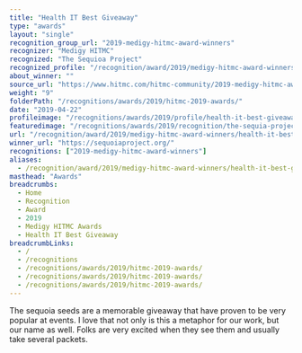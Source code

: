 ```yaml
---
title: "Health IT Best Giveaway"
type: "awards"
layout: "single"
recognition_group_url: "2019-medigy-hitmc-award-winners"
recognizer: "Medigy HITMC"
recognized: "The Sequioa Project"
recognized_profile: "/recognition/award/2019/medigy-hitmc-award-winners/health-it-best-giveaway/"
about_winner: ""
source_url: "https://www.hitmc.com/hitmc-community/2019-medigy-hitmc-award-winners/"
weight: "9"
folderPath: "/recognitions/awards/2019/hitmc-2019-awards/"
date: "2019-04-22"
profileimage: "/recognitions/awards/2019/profile/health-it-best-giveaway.jpg"
featuredimage: "/recognitions/awards/2019/recognition/the-sequia-project-medigy-hitmc-2019-best-giveway-of-the-year.jpg"
url: "/recognition/award/2019/medigy-hitmc-award-winners/health-it-best-giveaway/"
winner_url: "https://sequoiaproject.org/"
recognitions: ["2019-medigy-hitmc-award-winners"]
aliases:
  - /recognition/award/2019/medigy-hitmc-award-winners/health-it-best-giveaway/
masthead: "Awards"
breadcrumbs:
  - Home
  - Recognition
  - Award
  - 2019
  - Medigy HITMC Awards
  - Health IT Best Giveaway
breadcrumbLinks:
  - /
  - /recognitions
  - /recognitions/awards/2019/hitmc-2019-awards/
  - /recognitions/awards/2019/hitmc-2019-awards/
  - /recognitions/awards/2019/hitmc-2019-awards/
---
```


The sequoia seeds are a memorable giveaway that have proven to be very popular at events. I love that not only is this a metaphor for our work, but our name as well. Folks are very excited when they see them and usually take several packets.
